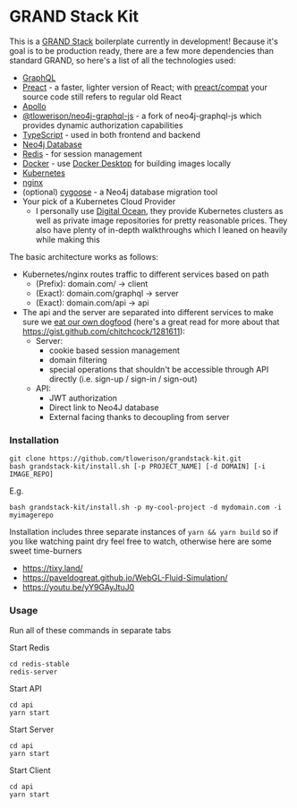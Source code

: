 # GRAND Stack Kit
This is a [GRAND Stack](https://grandstack.io/) boilerplate currently in development! Because it's goal is to be production ready, there are a few more dependencies than standard GRAND, so here's a list of all the technologies used:
- [GraphQL](https://graphql.org)
- [Preact](https://preactjs.com) - a faster, lighter version of React; with [preact/compat](https://preactjs.com/guide/v10/switching-to-preact) your source code still refers to regular old React
- [Apollo](https://www.apollographql.com)
- [@tlowerison/neo4j-graphql-js](https://www.npmjs.com/package/@tlowerison/neo4j-graphql-js) - a fork of neo4j-graphql-js which provides dynamic authorization capabilities
- [TypeScript](https://www.typescriptlang.org) - used in both frontend and backend
- [Neo4j Database](https://neo4j.com)
- [Redis](https://docs.redislabs.com/latest/rs/references/client_references/client_nodejs) - for session management
- [Docker](https://www.docker.com) - use [Docker Desktop](https://www.docker.com/products/docker-desktop) for building images locally
- [Kubernetes](https://kubernetes.io)
- [nginx](https://www.nginx.com)
- (optional) [cygoose](https://github.com/tlowerison/cygoose/) - a Neo4j database migration tool
- Your pick of a Kubernetes Cloud Provider
  - I personally use [Digital Ocean](https://www.digitalocean.com), they provide Kubernetes clusters as well as private image repositories for pretty reasonable prices. They also have plenty of in-depth walkthroughs which I leaned on heavily while making this

The basic architecture works as follows:
- Kubernetes/nginx routes traffic to different services based on path
  - (Prefix): domain.com/ -> client
  - (Exact): domain.com/graphql -> server
  - (Exact): domain.com/api -> api
- The api and the server are separated into different services to make sure we [eat our own dogfood](https://en.wikipedia.org/wiki/Eating_your_own_dog_food) (here's a great read for more about that https://gist.github.com/chitchcock/1281611):
  - Server:
    - cookie based session management
    - domain filtering
    - special operations that shouldn't be accessible through API directly (i.e. sign-up / sign-in / sign-out)
  - API:
    - JWT authorization
    - Direct link to Neo4J database
    - External facing thanks to decoupling from server

### Installation
```
git clone https://github.com/tlowerison/grandstack-kit.git
bash grandstack-kit/install.sh [-p PROJECT_NAME] [-d DOMAIN] [-i IMAGE_REPO]
```
E.g.
```
bash grandstack-kit/install.sh -p my-cool-project -d mydomain.com -i myimagerepo
```
Installation includes three separate instances of `yarn && yarn build` so if you like watching paint dry feel free to watch, otherwise here are some sweet time-burners
- https://tixy.land/
- https://paveldogreat.github.io/WebGL-Fluid-Simulation/
- https://youtu.be/yY9GAyJtuJ0

### Usage
Run all of these commands in separate tabs

Start Redis
```
cd redis-stable
redis-server
```

Start API
```
cd api
yarn start
```

Start Server
```
cd api
yarn start
```

Start Client
```
cd api
yarn start
```
